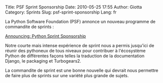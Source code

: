 Title: PSF Sprint Sponsorship
Date: 2010-05-25 17:55
Author: Giotta
Category: Sprints
Slug: psf-sprint-sponsorship
Lang: fr

La Python Software Foundation (PSF) annonce un nouveau programme de
commandite de sprints :

[Announcing: Python Sprint Sponsorship][]

Notre courte mais intense expérience de sprint nous a permis jusqu'ici
de réunir des pythoneux de tous niveaux pour contribuer à l'écosystème
Python de différentes façons telles la traduction de la documentation
Django, le packaging et Turbogears2.

La commandite de sprint est une bonne nouvelle qui devrait nous
permettre de faire plus de sprints sur une variété plus grande de
sujets.

  [Announcing: Python Sprint Sponsorship]: http://jessenoller.com/2010/05/20/announcing-python-sprint-sponsorship/
